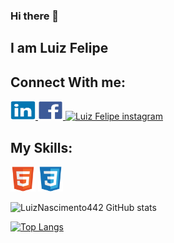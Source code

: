 ### Hi there 👋

## I am Luiz Felipe


## Connect With me:

   <a href="https://www.linkedin.com/in/luiz-felipe-nascimento-0506b11bb/">
   	<img src="https://raw.githubusercontent.com/devicons/devicon/master/icons/linkedin/linkedin-original.svg" alt="Luiz Felipe Linkedln" height="30" width="40">
   </a>
   
  
  <a href="https://www.facebook.com/profile.php?id=100004104362652">
  <img src="https://raw.githubusercontent.com/devicons/devicon/master/icons/facebook/facebook-original.svg" alt="Luiz Felipe Facebook" height="30" width="40">
  </a>
   
   
   <a href="https://www.instagram.com/luizfelipe3608/">
   <img src="https://www.flaticon.com/svg/vstatic/svg/2111/2111463.svg?token=exp=1615378793~hmac=b48c198ec8238d0a71ce513e98a10d10" alt="Luiz Felipe instagram" height="30" width="40">
   </a>
  
  
  ## My Skills:
  
   <img src="https://raw.githubusercontent.com/devicons/devicon/master/icons/html5/html5-original.svg" height="40" width="40" style="max-width: 100%;">
   </img>
   
   <img src="https://raw.githubusercontent.com/devicons/devicon/master/icons/css3/css3-original.svg" height="40" width="40" style="max-width: 100%;">
   </img>
   
   
   
   
   
   
   
   
   
![LuizNascimento442 GitHub stats](https://github-readme-stats.vercel.app/api?username=LuizNascimento442&show_icons=true&theme=radical)


   [![Top Langs](https://github-readme-stats.vercel.app/api/top-langs/?username=LuizNascimento442)](https://github.com/LuizNascimento442/github-readme-stats)
  
